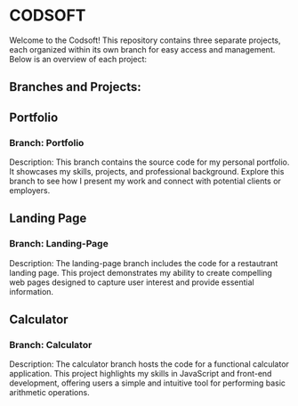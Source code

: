 # CODSOFT
Welcome to the Codsoft! This repository contains three separate projects, each organized within its own branch for easy access and management.
Below is an overview of each project:
## Branches and Projects:

## Portfolio
### Branch: Portfolio
Description: This branch contains the source code for my personal portfolio. It showcases my skills, projects, and professional background. Explore this branch to see how I present my work and connect with potential clients or employers.

## Landing Page
### Branch: Landing-Page
Description: The landing-page branch includes the code for a restautrant landing page. This project demonstrates my ability to create compelling web pages designed to capture user interest and provide essential information.

## Calculator
### Branch: Calculator
Description: The calculator branch hosts the code for a functional calculator application. This project highlights my skills in JavaScript and front-end development, offering users a simple and intuitive tool for performing basic arithmetic operations.